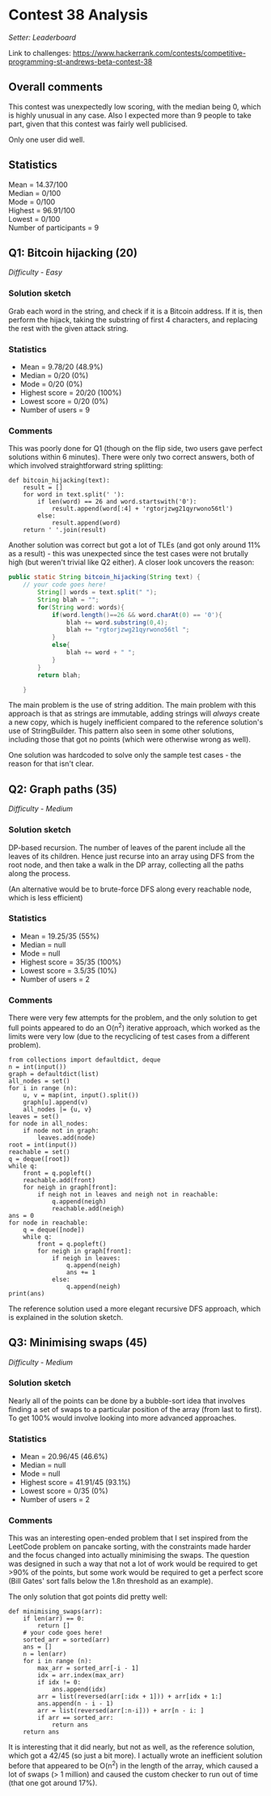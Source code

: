 # Contest 38 Analysis

*Setter: Leaderboard*

Link to challenges: https://www.hackerrank.com/contests/competitive-programming-st-andrews-beta-contest-38

## Overall comments

This contest was unexpectedly low scoring, with the median being 0, which is highly unusual in any case. Also I expected more than 9 people to take part, given that this contest was fairly well publicised.

Only one user did well.

## Statistics

Mean = 14.37/100 <br>
Median = 0/100 <br>
Mode = 0/100 <br>
Highest = 96.91/100 <br>
Lowest = 0/100 <br>
Number of participants = 9

## Q1: Bitcoin hijacking (20)

*Difficulty - Easy*

### Solution sketch

Grab each word in the string, and check if it is a Bitcoin address. If it is, then perform the hijack, taking the substring of first 4 characters, and replacing the rest with the given attack string. 

### Statistics

* Mean = 9.78/20 (48.9%)
* Median = 0/20 (0%)
* Mode = 0/20 (0%)
* Highest score = 20/20 (100%)
* Lowest score = 0/20 (0%)
* Number of users = 9

### Comments

This was poorly done for Q1 (though on the flip side, two users gave perfect solutions within 6 minutes). There were only two correct answers, both of which involved straightforward string splitting:

```python3
def bitcoin_hijacking(text):
    result = []
    for word in text.split(' '):
        if len(word) == 26 and word.startswith('0'):
            result.append(word[:4] + 'rgtorjzwg21qyrwono56tl')
        else:
            result.append(word)
    return ' '.join(result)
```

Another solution was correct but got a lot of TLEs (and got only around 11% as a result) - this was unexpected since the test cases were not brutally high (but weren't trivial like Q2 either). A closer look uncovers the reason:

```java
public static String bitcoin_hijacking(String text) {
    // your code goes here!
        String[] words = text.split(" ");
        String blah = "";
        for(String word: words){
            if(word.length()==26 && word.charAt(0) == '0'){
                blah += word.substring(0,4);
                blah += "rgtorjzwg21qyrwono56tl ";
            }
            else{
                blah += word + " ";
            }
        }
        return blah;

    }
```

The main problem is the use of string addition. The main problem with this approach is that as strings are immutable, adding strings will *always* create a new copy, which is hugely inefficient compared to the reference solution's use of StringBuilder. This pattern also seen in some other solutions, including those that got no points (which were otherwise wrong as well).

One solution was hardcoded to solve only the sample test cases - the reason for that isn't clear.

## Q2: Graph paths (35)

*Difficulty - Medium*

### Solution sketch

DP-based recursion. The number of leaves of the parent include all the leaves of its children. Hence just recurse into an array using DFS from the root node, and then take a walk in the DP array, collecting all the paths along the process.

(An alternative would be to brute-force DFS along every reachable node, which is less efficient)

### Statistics

* Mean = 19.25/35 (55%)
* Median = null
* Mode = null
* Highest score = 35/35 (100%)
* Lowest score = 3.5/35 (10%)
* Number of users = 2

### Comments

There were very few attempts for the problem, and the only solution to get full points appeared to do an O(n<sup>2</sup>) iterative approach, which worked as the limits were very low (due to the recyclicing of test cases from a different problem).

```python3
from collections import defaultdict, deque
n = int(input())
graph = defaultdict(list)
all_nodes = set()
for i in range (n):
    u, v = map(int, input().split())
    graph[u].append(v)
    all_nodes |= {u, v}
leaves = set()
for node in all_nodes:
    if node not in graph:
        leaves.add(node)
root = int(input())
reachable = set()
q = deque([root])
while q:
    front = q.popleft()
    reachable.add(front)
    for neigh in graph[front]:
        if neigh not in leaves and neigh not in reachable:
            q.append(neigh)
            reachable.add(neigh)
ans = 0
for node in reachable:
    q = deque([node])
    while q:
        front = q.popleft()
        for neigh in graph[front]:
            if neigh in leaves:
                q.append(neigh)
                ans += 1
            else:
                q.append(neigh)
print(ans)
```

The reference solution used a more elegant recursive DFS approach, which is explained in the solution sketch.

## Q3: Minimising swaps (45)

*Difficulty - Medium*

### Solution sketch

Nearly all of the points can be done by a bubble-sort idea that involves finding a set of swaps to a particular position of the array (from last to first). To get 100% would involve looking into more advanced approaches.

### Statistics

* Mean = 20.96/45 (46.6%)
* Median = null
* Mode = null
* Highest score = 41.91/45 (93.1%)
* Lowest score = 0/35 (0%)
* Number of users = 2

### Comments

This was an interesting open-ended problem that I set inspired from the LeetCode problem on pancake sorting, with the constraints made harder and the focus changed into actually minimising the swaps. The question was designed in such a way that not a lot of work would be required to get >90% of the points, but some work would be required to get a perfect score (Bill Gates' sort falls below the 1.8n threshold as an example).

The only solution that got points did pretty well:

```python3
def minimising_swaps(arr):
    if len(arr) == 0:
        return []
    # your code goes here!
    sorted_arr = sorted(arr)
    ans = []
    n = len(arr)
    for i in range (n):
        max_arr = sorted_arr[-i - 1]
        idx = arr.index(max_arr)
        if idx != 0:
            ans.append(idx)
        arr = list(reversed(arr[:idx + 1])) + arr[idx + 1:]
        ans.append(n - i - 1)
        arr = list(reversed(arr[:n-i])) + arr[n - i: ]
        if arr == sorted_arr:
            return ans
    return ans
```

It is interesting that it did nearly, but not as well, as the reference solution, which got a 42/45 (so just a bit more). I actually wrote an inefficient solution before that appeared to be O(n<sup>2</sup>) in the length of the array, which caused a lot of swaps (> 1 million) and caused the custom checker to run out of time (that one got around 17%).
